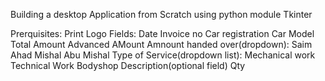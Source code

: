 Building a desktop Application from Scratch using python module Tkinter

Prerquisites:
    Print
    Logo
    Fields:
        Date
        Invoice no
        Car registration
        Car Model
        Total Amount
        Advanced AMount
        Amnount handed over(dropdown):
            Saim
            Ahad
            Mishal
            Abu Mishal
        Type of Service(dropdown list):
            Mechanical work
            Technical Work
            Bodyshop 
        Description(optional field)
        Qty
